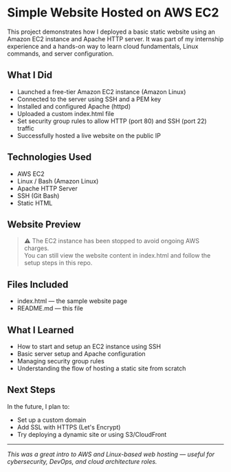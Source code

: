 # Simple Website Hosted on AWS EC2

This project demonstrates how I deployed a basic static website using an Amazon EC2 instance and Apache HTTP server. It was part of my internship experience and a hands-on way to learn cloud fundamentals, Linux commands, and server configuration.

## What I Did

- Launched a free-tier Amazon EC2 instance (Amazon Linux)
- Connected to the server using SSH and a PEM key
- Installed and configured Apache (httpd)
- Uploaded a custom index.html file
- Set security group rules to allow HTTP (port 80) and SSH (port 22) traffic
- Successfully hosted a live website on the public IP

##  Technologies Used

- AWS EC2
- Linux / Bash (Amazon Linux)
- Apache HTTP Server
- SSH (Git Bash)
- Static HTML

##  Website Preview

> ⚠ The EC2 instance has been stopped to avoid ongoing AWS charges.  
> You can still view the website content in index.html and follow the setup steps in this repo.

## Files Included

- index.html — the sample website page
- README.md — this file

##  What I Learned

- How to start and setup an EC2 instance using SSH
- Basic server setup and Apache configuration
- Managing security group rules
- Understanding the flow of hosting a static site from scratch

## Next Steps

In the future, I plan to:
- Set up a custom domain
- Add SSL with HTTPS (Let's Encrypt)
- Try deploying a dynamic site or using S3/CloudFront

---

 *This was a great intro to AWS and Linux-based web hosting — useful for cybersecurity, DevOps, and cloud architecture roles.*
